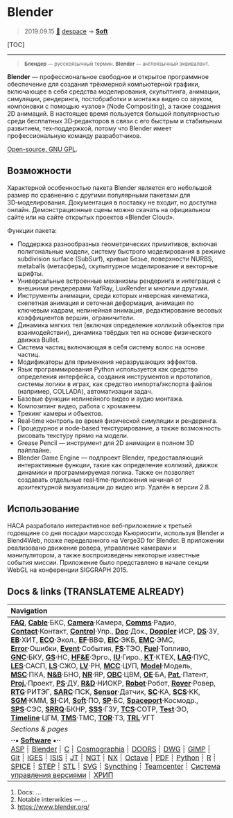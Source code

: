 # Blender
> 2019.09.15 [🚀](../index/index.md) [despace](index.md) → **[Soft](soft.md)**

[TOC]

---

> <small>**Блендер** — русскоязычный термин. **Blender** — англоязычный эквивалент.</small>

**Blender** — профессиональное cвободное и открытое программное обеспечение для создания трёхмерной компьютерной графики, включающее в себя средства моделирования, скульптинга, анимации, симуляции, рендеринга, постобработки и монтажа видео со звуком, компоновки с помощью «узлов» (Node Compositing), а также создания 2D анимаций. В настоящее время пользуется большой популярностью среди бесплатных 3D‑редакторов в связи с его быстрым и стабильным развитием, тех‑поддержкой, потому что Blender имеет профессиональную команду разработчиков.

[Open-source, GNU GPL](soft.md).



## Возможности
Характерной особенностью пакета Blender является его небольшой размер по сравнению с другими популярными пакетами для 3D‑моделирования. Документация в поставку не входит, но доступна онлайн. Демонстрационные сцены можно скачать на официальном сайте или на сайте открытых проектов «Blender Cloud».

Функции пакета:

   - Поддержка разнообразных геометрических примитивов, включая полигональные модели, систему быстрого моделирования в режиме subdivision surface (SubSurf), кривые Безье, поверхности NURBS, metaballs (метасферы), скульптурное моделирование и векторные шрифты.
   - Универсальные встроенные механизмы рендеринга и интеграция с внешними рендерерами YafRay, LuxRender и многими другими.
   - Инструменты анимации, среди которых инверсная кинематика, скелетная анимация и сеточная деформация, анимация по ключевым кадрам, нелинейная анимация, редактирование весовых коэффициентов вершин, ограничители.
   - Динамика мягких тел (включая определение коллизий объектов при взаимодействии), динамика твёрдых тел на основе физического движка Bullet.
   - Система частиц включающая в себя систему волос на основе частиц.
   - Модификаторы для применения неразрушающих эффектов.
   - Язык программирования Python используется как средство определения интерфейса, создания инструментов и прототипов, системы логики в играх, как средство импорта/экспорта файлов (например, COLLADA), автоматизации задач.
   - Базовые функции нелинейного видео и аудио монтажа.
   - Композитинг видео, работа с хромакеем.
   - Трекинг камеры и объектов.
   - Real‑time контроль во время физической симуляции и рендеринга.
   - Процедурное и node‑based текстурирование, а также возможность рисовать текстуру прямо на модели.
   - Grease Pencil — инструмент для 2D анимации в полном 3D пайплайне.
   - Blender Game Engine — подпроект Blender, предоставляющий интерактивные функции, такие как определение коллизий, движок динамики и программируемая логика. Также он позволяет создавать отдельные real‑time‑приложения начиная от архитектурной визуализации до видео игр. Удалён в версии 2.8.



## Использование
НАСА разработало интерактивное веб‑приложение к третьей годовщине со дня посадки марсохода Кьюриосити, используя Blender и Blend4Web, позже переделанного на Verge3D for Blender. В приложении реализовано движение ровера, управление камерами и манипулятором, а также воспроизведены некоторые известные события миссии. Приложение было представлено в начале секции WebGL на конференции SIGGRAPH 2015.



<p style="page-break-after:always"> </p>

## Docs & links (TRANSLATEME ALREADY)
|Navigation|
|:--|
|**[FAQ](faq.md)**, **[Cable](cable.md)**·БКС, **[Camera](cam.md)**·Камера, **[Comms](comms.md)**·Радио, **[Contact](contact.md)**·Контакт, **[Control](control.md)**·Упр., **[Doc](doc.md)**·Док., **[Doppler](doppler.md)**·ИСР, **[DS](ds.md)**·ЗУ, **[EB](eb.md)**·ХИТ, **[ECO](ecology.md)**·Экол., **[EF](ef.md)**·ВВФ, **[ElC](elc.md)**·ЭКБ, **[EMC](emc.md)**·ЭМС, **[Error](error.md)**·Ошибки, **[Event](event.md)**·События, **[FS](fs.md)**·ТЭО, **[Fuel](fuel.md)**·Топливо, **[GNC](gnc.md)**·БКУ, **[GS](scs.md)**·НС, **[HF&E](hfe.md)**·Эрго., **[IU](iu.md)**·Гиро., **[KT](kt.md)**·КТЕХ, **[LAG](lag.md)**·ПУC, **[LES](les.md)**·САСП, **[LS](ls.md)**·СЖО, **[LV](lv.md)**·РН, **[MCC](mcc.md)**·ЦУП, **[Model](model.md)**·Модель, **[MSC](sc.md)**·ПКА, **[N&B](nnb.md)**·БНО, **[NR](nr.md)**·ЯР, **[OBC](obc.md)**·ЦВМ, **[OE](oe.md)**·БА, **[Pat.](патент.md)**·Патент, **[Proj.](project.md)**·Проект, **[PS](ps.md)**·ДУ, **[R&D](rnd.md)**·НИОКР, **[Robot](robotics.md)**·Робот, **[Rover](rover.md)**·Ровер, **[RTG](rtg.md)**·РИТЭГ, **[SARC](sarc.md)**·ПСК, **[Sensor](sensor.md)**·Датчик, **[SC](sc.md)**·КА, **[SCS](scs.md)**·КК, **[SGM](sgm.md)**·КММ, **[SI](si.md)**·СИ, **[Soft](soft.md)**·ПО, **[SP](sp.md)**·БС, **[Spaceport](spaceport.md)**·Космодр., **[SPS](sps.md)**·СЭС, **[SRRQ](srrq.md)**·БКНР, **[SSS](sss.md)**·ГЗУ, **[TCS](tcs.md)**·СОТР, **[Test](test.md)**·ЭО, **[Timeline](timeline.md)**·ЦГМ, **[TMS](tms.md)**·ТМС, **[TOR](tor.md)**·ТЗ, **[TRL](trl.md)**·УГТ|
|*Sections & pages*|
|**··• [Software](soft.md) •··**<br> [ASP](asp.md) ┊ [Blender](blender.md) ┊ [C](c.md) ┊ [Cosmographia](cosmographia.md) ┊ [DOORS](doors.md) ┊ [DWG](cad_f.md) ┊ [GIMP](gimp.md) ┊ [Git](git.md) ┊ [IGES](cad_f.md) ┊ [ISIS](isis.md) ┊ [JT](cad_f.md) ┊ [NGT](neogeography_toolkit.md) ┊ [NX](nx.md) ┊ [Octave](gnu_octave.md) ┊ [PDF](pdf.md) ┊ [Python](python.md) ┊ [R](r.md) ┊ [SPICE](spice.md) ┊ [STEP](cad_f.md) ┊ [STL](systems_tool_kit.md) ┊ [SVG](cad_f.md) ┊ [Syncthing](syncthing.md) ┊ [Teamcenter](teamcenter.md) ┊ [Система управления версиями](vcs.md) ┊ [ХРИП](adra.md)|

   1. Docs: …
   1. Notable interwikies — …
   1. <https://www.blender.org/>
